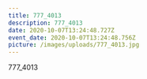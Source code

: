 ```yaml
---
title: 777_4013
description: 777_4013
date: 2020-10-07T13:24:48.727Z
event_date: 2020-10-07T13:24:48.756Z
picture: /images/uploads/777_4013.jpg
---
```

777_4013